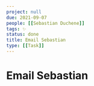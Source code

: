 ```yaml
---
project: null
due: 2021-09-07
people: [[Sebastian Duchene]]
tags: ✨
status: done
title: Email Sebastian
type: [[Task]]
---
```


# Email Sebastian